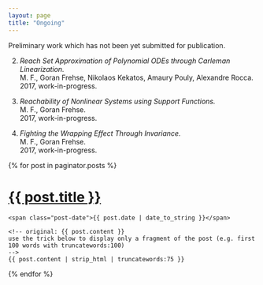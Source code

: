 ```yaml
---
layout: page
title: "Ongoing"
---
```


Preliminary work which has not been yet submitted for publication.

2. *Reach Set Approximation of Polynomial ODEs through Carleman Linearization.* <br> M. F., Goran Frehse, Nikolaos Kekatos, Amaury Pouly, Alexandre Rocca. <br> 2017, work-in-progress.

3. *Reachability of Nonlinear Systems using Support Functions.* <br> M. F., Goran Frehse. <br> 2017, work-in-progress.

4. *Fighting the Wrapping Effect Through Invariance.* <br> M. F., Goran Frehse. <br> 2017, work-in-progress.

<div class="posts">
  {% for post in paginator.posts %}
  <div class="post">
    <h1 class="post-title">
      <a href="{{ site.baseurl }}/{{ post.url }}">
        {{ post.title }}
      </a>
    </h1>

    <span class="post-date">{{ post.date | date_to_string }}</span>

    <!-- original: {{ post.content }} 
    use the trick below to display only a fragment of the post (e.g. first 100 words with truncatewords:100)
    -->
    {{ post.content | strip_html | truncatewords:75 }}  
  </div>
  {% endfor %}
</div>
